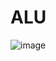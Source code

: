# ALU
![image](https://user-images.githubusercontent.com/75384929/187287507-15c5965f-131b-4cf3-9964-8fff6d0c01cd.png)
